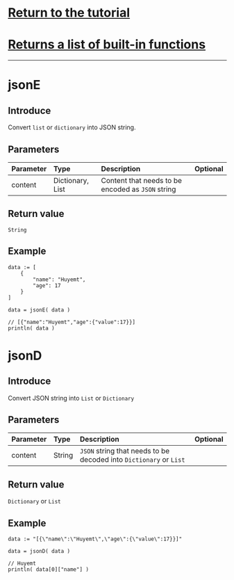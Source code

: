 # [Return to the tutorial](../README.md)
# [Returns a list of built-in functions](../builtFunc.md)
***

# jsonE
## Introduce
Convert `list` or `dictionary` into JSON string.
## Parameters
| Parameter | Type             | Description                                       | Optional |
|:----------|:-----------------|:--------------------------------------------------|:---------|
| content   | Dictionary, List | Content that needs to be encoded as `JSON` string |          |
## Return value
`String`
## Example
```bullet
data := [
    {
        "name": "Huyemt",
        "age": 17
    }
]

data = jsonE( data )

// [{"name":"Huyemt","age":{"value":17}}]
println( data )
```

# jsonD
## Introduce
Convert JSON string into `List` or `Dictionary`
## Parameters
| Parameter | Type   | Description                                                        | Optional |
|:----------|:-------|:-------------------------------------------------------------------|:---------|
| content   | String | `JSON` string that needs to be decoded into `Dictionary` or `List` |          |
## Return value
`Dictionary` or `List`
## Example
```bullet
data := "[{\"name\":\"Huyemt\",\"age\":{\"value\":17}}]"

data = jsonD( data )

// Huyemt
println( data[0]["name"] )
```